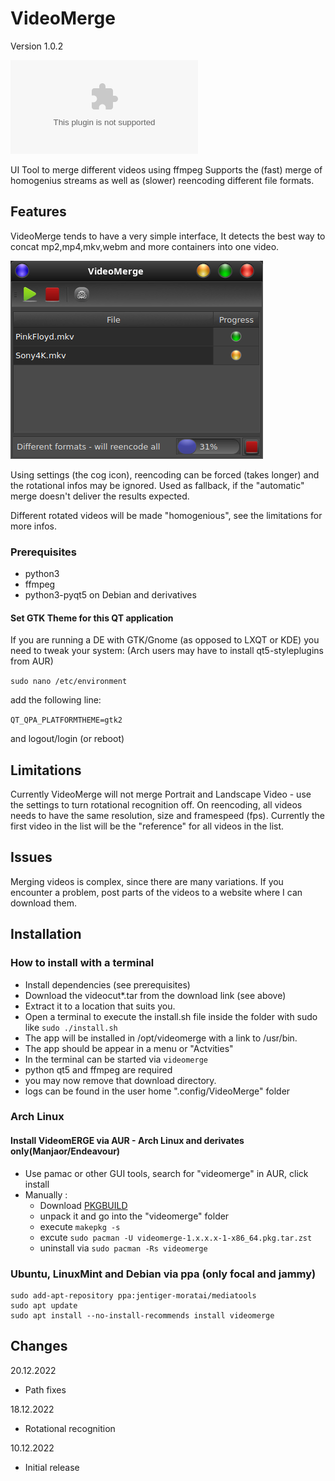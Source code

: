 # VideoMerge
Version 1.0.2

![Download](https://github.com/kanehekili/VideoMerge/releases/download/1.0.2/videomerge1.0.2.tar)

UI Tool to merge different videos using ffmpeg
Supports the (fast) merge of homogenius streams as well as (slower) reencoding different file formats. 

## Features
VideoMerge tends to have a very simple interface, It detects the best way to concat mp2,mp4,mkv,webm and more containers into one video. 

![Screenshot](https://github.com/kanehekili/VideoMerge/blob/main/Merge1.png)

Using settings (the cog icon), reencoding can be forced (takes longer) and the rotational infos may be ignored. Used as fallback, if the "automatic" merge doesn't deliver the results expected.  

Different rotated videos will be made "homogenious", see the limitations for more infos. 

### Prerequisites
* python3
* ffmpeg
* python3-pyqt5 on Debian and derivatives

#### Set GTK Theme for this QT application
If you are running a DE with GTK/Gnome (as opposed to LXQT or KDE) you need to tweak your system:
(Arch users may have to install qt5-styleplugins from AUR)

`sudo nano /etc/environment`

add the following line:

`QT_QPA_PLATFORMTHEME=gtk2`

and logout/login (or reboot)


## Limitations
Currently VideoMerge will not merge Portrait and Landscape Video - use the settings to turn rotational recognition off. 
On reencoding, all videos needs to have the same resolution, size and framespeed (fps). Currently the first video in the list will be the "reference" for all videos in the list. 

## Issues
Merging videos is complex, since there are many variations. If you encounter a problem, post parts of the videos to a website where I can download them. 

## Installation

### How to install with a terminal
* Install dependencies (see prerequisites)
* Download the videocut*.tar from the download link (see above)
* Extract it to a location that suits you.
* Open a terminal to execute the install.sh file inside the folder with sudo like `sudo ./install.sh`
* The app will be installed in /opt/videomerge with a link to /usr/bin. 
* The app should be appear in a menu or "Actvities"
* In the terminal can be started via `videomerge`
* python qt5 and ffmpeg are required
* you may now remove that download directory.
* logs can be found in the user home ".config/VideoMerge" folder


### Arch Linux
#### Install VideomERGE via AUR - Arch Linux and derivates only(Manjaor/Endeavour) 
* Use pamac or other GUI tools, search for "videomerge" in AUR, click install
* Manually :
    * Download [PKGBUILD ](https://aur.archlinux.org/cgit/aur.git/tree/PKGBUILD?h=videomerge)
    * unpack it and go into the "videomerge" folder
    * execute `makepkg -s`
    * excute `sudo pacman -U videomerge-1.x.x.x-1-x86_64.pkg.tar.zst` 
    * uninstall via `sudo pacman -Rs videomerge`

### Ubuntu, LinuxMint and Debian via ppa (only focal and jammy)
```
sudo add-apt-repository ppa:jentiger-moratai/mediatools
sudo apt update
sudo apt install --no-install-recommends install videomerge
```

## Changes
20.12.2022
* Path fixes

18.12.2022
* Rotational recognition 

10.12.2022
* Initial release







